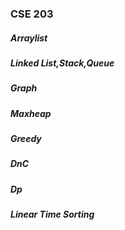 ### CSE 203 

##### Arraylist
##### Linked List,Stack,Queue
##### Graph
##### Maxheap
##### Greedy
##### DnC
##### Dp
##### Linear Time Sorting
